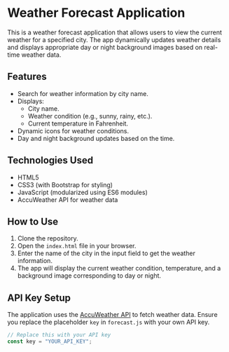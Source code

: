 # Weather Forecast Application

This is a weather forecast application that allows users to view the current weather for a specified city. The app dynamically updates weather details and displays appropriate day or night background images based on real-time weather data.

## Features

- Search for weather information by city name.
- Displays:
  - City name.
  - Weather condition (e.g., sunny, rainy, etc.).
  - Current temperature in Fahrenheit.
- Dynamic icons for weather conditions.
- Day and night background updates based on the time.

## Technologies Used

- HTML5
- CSS3 (with Bootstrap for styling)
- JavaScript (modularized using ES6 modules)
- AccuWeather API for weather data

## How to Use

1. Clone the repository.
2. Open the `index.html` file in your browser.
3. Enter the name of the city in the input field to get the weather information.
4. The app will display the current weather condition, temperature, and a background image corresponding to day or night.

## API Key Setup

The application uses the [AccuWeather API](https://developer.accuweather.com/) to fetch weather data. Ensure you replace the placeholder `key` in `forecast.js` with your own API key.

```javascript
// Replace this with your API key
const key = "YOUR_API_KEY";
```
